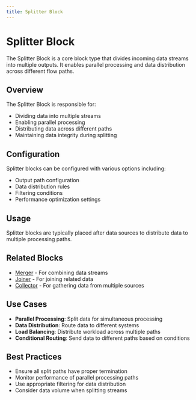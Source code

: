 ```yaml
---
title: Splitter Block
---
```


# Splitter Block

The Splitter Block is a core block type that divides incoming data streams into multiple outputs. It enables parallel processing and data distribution across different flow paths.

## Overview

The Splitter Block is responsible for:
- Dividing data into multiple streams
- Enabling parallel processing
- Distributing data across different paths
- Maintaining data integrity during splitting

## Configuration

Splitter blocks can be configured with various options including:
- Output path configuration
- Data distribution rules
- Filtering conditions
- Performance optimization settings

## Usage

Splitter blocks are typically placed after data sources to distribute data to multiple processing paths.

## Related Blocks

- [Merger](/user-guide/block-types/core/Merger) - For combining data streams
- [Joiner](/user-guide/block-types/core/joiner) - For joining related data
- [Collector](/user-guide/block-types/core/Collector) - For gathering data from multiple sources

## Use Cases

- **Parallel Processing**: Split data for simultaneous processing
- **Data Distribution**: Route data to different systems
- **Load Balancing**: Distribute workload across multiple paths
- **Conditional Routing**: Send data to different paths based on conditions

## Best Practices

- Ensure all split paths have proper termination
- Monitor performance of parallel processing paths
- Use appropriate filtering for data distribution
- Consider data volume when splitting streams
